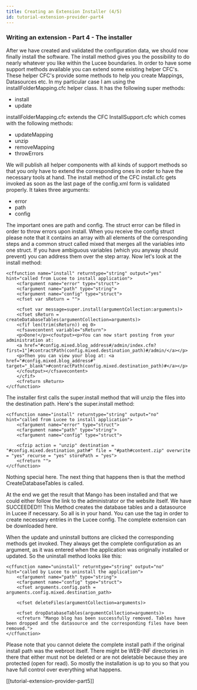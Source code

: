 ```yaml
---
title: Creating an Extension Installer (4/5)
id: tutorial-extension-provider-part4
---
```


### Writing an extension - Part 4 - The installer ###

After we have created and validated the configuration data, we should now finally install the software. The install method gives you the possibility to do nearly whatever you like within the Lucee boundaries. In order to have some support methods available you can extend some existing helper CFC's. These helper CFC's provide some methods to help you create Mappings, Datasources etc. In my particular case I am using the installFolderMapping.cfc helper class. It has the following super methods:

* install
* update

installFolderMapping.cfc extends the CFC InstallSupport.cfc which comes with the following methods:

* updateMapping
* unzip
* removeMapping
* throwErrors

We will publish all helper components with all kinds of support methods so that you only have to extend the corresponding ones in order to have the necessary tools at hand. The install method of the CFC install.cfc gets invoked as soon as the last page of the config.xml form is validated properly. It takes three arguments:

* error
* path
* config

The important ones are path and config. The struct error can be filled in order to throw errors upon install. When you receive the config struct please note that it contains an array with all elements of the corresponding steps and a common struct called mixed that merges all the variables into one struct. If you have ambiguous variables (which you anyway should prevent) you can address them over the step array. Now let's look at the install method:

```lucee
<cffunction name="install" returntype="string" output="yes" hint="called from Lucee to install application">
	<cfargument name="error" type="struct">
	<cfargument name="path" type="string">
	<cfargument name="config" type="struct">
	<cfset var sReturn = "">

	<cfset var message=super.install(argumentCollection:arguments)>
	<cfset sReturn = createDatabaseTables(argumentCollection=arguments)>
	<cfif len(trim(sReturn)) eq 0>
	<cfsavecontent variable="sReturn">
	<p>Done!</p><cfoutput><p>You can now start posting from your administration at:
	<a href="#config.mixed.blog_address#/admin/index.cfm?first=1"]#contractPath(config.mixed.destination_path)#/admin/</a></p>
	<p>Then you can view your blog at: <a href="#config.mixed.blog_address#" target="_blank">#contractPath(config.mixed.destination_path)#</a></p>
	</cfoutput></cfsavecontent>
	</cfif>
	<cfreturn sReturn>
</cffunction>
```

The installer first calls the super.install method that will unzip the files into the destination path. Here's the super.install method:

```lucee
<cffunction name="install" returntype="string" output="no" hint="called from Lucee to install application">
	<cfargument name="error" type="struct">
	<cfargument name="path" type="string">
	<cfargument name="config" type="struct">

	<cfzip action = "unzip" destination = "#config.mixed.destination_path#" file = "#path#content.zip" overwrite = "yes" recurse = "yes" storePath = "yes">
	<cfreturn "">
</cffunction>
```

Nothing special here. The next thing that happens then is that the method CreateDatabaseTables is called.

At the end we get the result that Mango has been installed and that we could either follow the link to the administrator or the website itself. We have SUCCEEDED!!! This Method creates the database tables and a datasource in Lucee if necessary. So all is in your hand. You can use the tag in order to create necessary entries in the Lucee config. The complete extension can be downloaded here.

When the update and uninstall buttons are clicked the corresponding methods get invoked. They always get the complete configuration as an argument, as it was entered when the application was originally installed or updated. So the uninstall method looks like this:

```lucee
<cffunction name="uninstall" returntype="string" output="no" hint="called by Lucee to uninstall the application">
	<cfargument name="path" type="string">
	<cfargument name="config" type="struct">
	<cfset arguments.config.path = arguments.config.mixed.destination_path>

	<cfset deleteFiles(argumentCollection=arguments)>

	<cfset dropDatabaseTables(argumentCollection=arguments)>
	<cfreturn "Mango blog has been successfully removed. Tables have been dropped and the datasource and the corresponding files have been removed.">
</cffunction>
```

Please note that you cannot delete the complete install path if the original install path was the webroot itself. There might be  WEB-INF directories in there that either must not be deleted or are not deletable because they are protected (open for read). So mostly the installation is up to you so that you have full control over everything what happens.

[[tutorial-extension-provider-part5]]